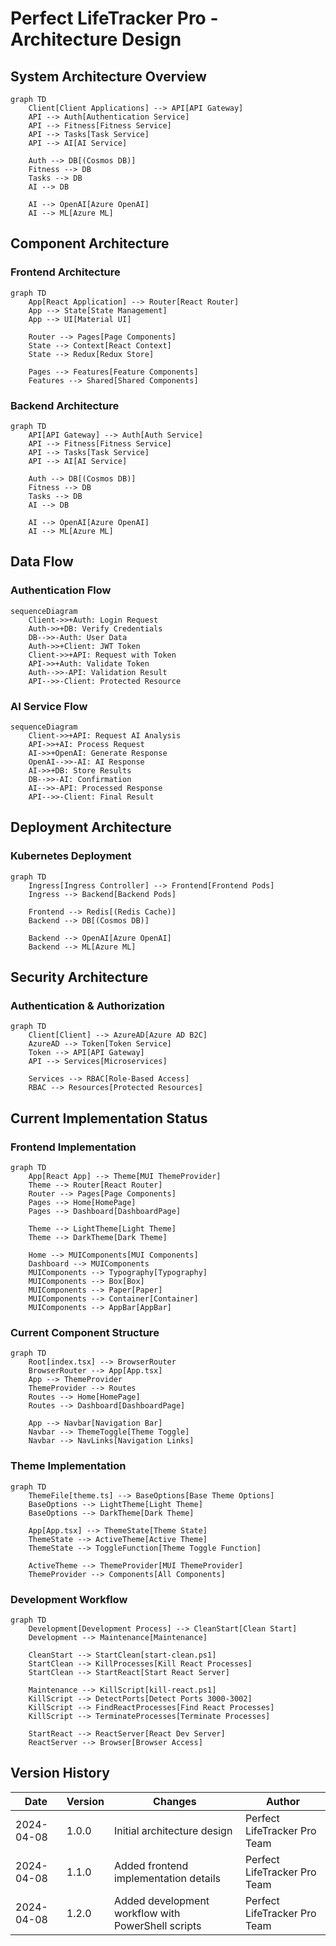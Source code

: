 # Perfect LifeTracker Pro - Architecture Design

## System Architecture Overview

```mermaid
graph TD
    Client[Client Applications] --> API[API Gateway]
    API --> Auth[Authentication Service]
    API --> Fitness[Fitness Service]
    API --> Tasks[Task Service]
    API --> AI[AI Service]
    
    Auth --> DB[(Cosmos DB)]
    Fitness --> DB
    Tasks --> DB
    AI --> DB
    
    AI --> OpenAI[Azure OpenAI]
    AI --> ML[Azure ML]
```

## Component Architecture

### Frontend Architecture
```mermaid
graph TD
    App[React Application] --> Router[React Router]
    App --> State[State Management]
    App --> UI[Material UI]
    
    Router --> Pages[Page Components]
    State --> Context[React Context]
    State --> Redux[Redux Store]
    
    Pages --> Features[Feature Components]
    Features --> Shared[Shared Components]
```

### Backend Architecture
```mermaid
graph TD
    API[API Gateway] --> Auth[Auth Service]
    API --> Fitness[Fitness Service]
    API --> Tasks[Task Service]
    API --> AI[AI Service]
    
    Auth --> DB[(Cosmos DB)]
    Fitness --> DB
    Tasks --> DB
    AI --> DB
    
    AI --> OpenAI[Azure OpenAI]
    AI --> ML[Azure ML]
```

## Data Flow

### Authentication Flow
```mermaid
sequenceDiagram
    Client->>+Auth: Login Request
    Auth->>+DB: Verify Credentials
    DB-->>-Auth: User Data
    Auth->>+Client: JWT Token
    Client->>+API: Request with Token
    API->>+Auth: Validate Token
    Auth-->>-API: Validation Result
    API-->>-Client: Protected Resource
```

### AI Service Flow
```mermaid
sequenceDiagram
    Client->>+API: Request AI Analysis
    API->>+AI: Process Request
    AI->>+OpenAI: Generate Response
    OpenAI-->>-AI: AI Response
    AI->>+DB: Store Results
    DB-->>-AI: Confirmation
    AI-->>-API: Processed Response
    API-->>-Client: Final Result
```

## Deployment Architecture

### Kubernetes Deployment
```mermaid
graph TD
    Ingress[Ingress Controller] --> Frontend[Frontend Pods]
    Ingress --> Backend[Backend Pods]
    
    Frontend --> Redis[(Redis Cache)]
    Backend --> DB[(Cosmos DB)]
    
    Backend --> OpenAI[Azure OpenAI]
    Backend --> ML[Azure ML]
```

## Security Architecture

### Authentication & Authorization
```mermaid
graph TD
    Client[Client] --> AzureAD[Azure AD B2C]
    AzureAD --> Token[Token Service]
    Token --> API[API Gateway]
    API --> Services[Microservices]
    
    Services --> RBAC[Role-Based Access]
    RBAC --> Resources[Protected Resources]
```

## Current Implementation Status

### Frontend Implementation
```mermaid
graph TD
    App[React App] --> Theme[MUI ThemeProvider]
    Theme --> Router[React Router]
    Router --> Pages[Page Components]
    Pages --> Home[HomePage]
    Pages --> Dashboard[DashboardPage]
    
    Theme --> LightTheme[Light Theme]
    Theme --> DarkTheme[Dark Theme]
    
    Home --> MUIComponents[MUI Components]
    Dashboard --> MUIComponents
    MUIComponents --> Typography[Typography]
    MUIComponents --> Box[Box]
    MUIComponents --> Paper[Paper]
    MUIComponents --> Container[Container]
    MUIComponents --> AppBar[AppBar]
```

### Current Component Structure
```mermaid
graph TD
    Root[index.tsx] --> BrowserRouter
    BrowserRouter --> App[App.tsx]
    App --> ThemeProvider
    ThemeProvider --> Routes
    Routes --> Home[HomePage]
    Routes --> Dashboard[DashboardPage]
    
    App --> Navbar[Navigation Bar]
    Navbar --> ThemeToggle[Theme Toggle]
    Navbar --> NavLinks[Navigation Links]
```

### Theme Implementation
```mermaid
graph TD
    ThemeFile[theme.ts] --> BaseOptions[Base Theme Options]
    BaseOptions --> LightTheme[Light Theme]
    BaseOptions --> DarkTheme[Dark Theme]
    
    App[App.tsx] --> ThemeState[Theme State]
    ThemeState --> ActiveTheme[Active Theme]
    ThemeState --> ToggleFunction[Theme Toggle Function]
    
    ActiveTheme --> ThemeProvider[MUI ThemeProvider]
    ThemeProvider --> Components[All Components]
```

### Development Workflow
```mermaid
graph TD
    Development[Development Process] --> CleanStart[Clean Start]
    Development --> Maintenance[Maintenance]
    
    CleanStart --> StartClean[start-clean.ps1]
    StartClean --> KillProcesses[Kill React Processes]
    StartClean --> StartReact[Start React Server]
    
    Maintenance --> KillScript[kill-react.ps1]
    KillScript --> DetectPorts[Detect Ports 3000-3002]
    KillScript --> FindReactProcesses[Find React Processes]
    KillScript --> TerminateProcesses[Terminate Processes]
    
    StartReact --> ReactServer[React Dev Server]
    ReactServer --> Browser[Browser Access]
```

## Version History
| Date | Version | Changes | Author |
|------|---------|---------|--------|
| 2024-04-08 | 1.0.0 | Initial architecture design | Perfect LifeTracker Pro Team | 
| 2024-04-08 | 1.1.0 | Added frontend implementation details | Perfect LifeTracker Pro Team | 
| 2024-04-08 | 1.2.0 | Added development workflow with PowerShell scripts | Perfect LifeTracker Pro Team | 